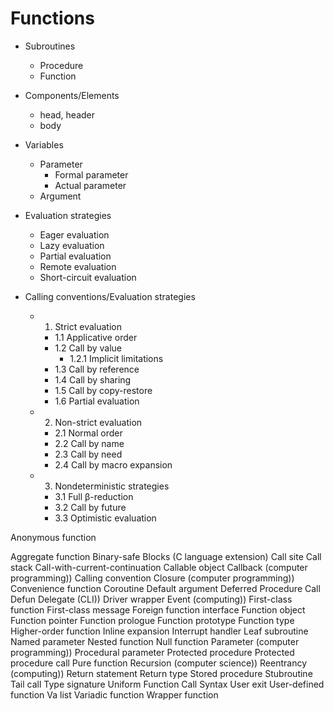 # Functions


- Subroutines
  - Procedure
  - Function

- Components/Elements
  - head, header
  - body

- Variables
  - Parameter
    - Formal parameter
    - Actual parameter
  - Argument


- Evaluation strategies
  - Eager evaluation
  - Lazy evaluation
  - Partial evaluation
  - Remote evaluation
  - Short-circuit evaluation


- Calling conventions/Evaluation strategies
  - 1. Strict evaluation
    - 1.1 Applicative order
    - 1.2 Call by value
      - 1.2.1 Implicit limitations
    - 1.3 Call by reference
    - 1.4 Call by sharing
    - 1.5 Call by copy-restore
    - 1.6 Partial evaluation
  - 2. Non-strict evaluation
    - 2.1 Normal order
    - 2.2 Call by name
    - 2.3 Call by need
    - 2.4 Call by macro expansion
  - 3. Nondeterministic strategies
    - 3.1 Full β-reduction
    - 3.2 Call by future
    - 3.3 Optimistic evaluation

Anonymous function

Aggregate function
Binary-safe
Blocks (C language extension)
Call site
Call stack
Call-with-current-continuation
Callable object
Callback (computer programming))
Calling convention
Closure (computer programming))
Convenience function
Coroutine
Default argument
Deferred Procedure Call
Defun
Delegate (CLI))
Driver wrapper
Event (computing))
First-class function
First-class message
Foreign function interface
Function object
Function pointer
Function prologue
Function prototype
Function type
Higher-order function
Inline expansion
Interrupt handler
Leaf subroutine
Named parameter
Nested function
Null function
Parameter (computer programming))
Procedural parameter
Protected procedure
Protected procedure call
Pure function
Recursion (computer science))
Reentrancy (computing))
Return statement
Return type
Stored procedure
Stubroutine
Tail call
Type signature
Uniform Function Call Syntax
User exit
User-defined function
Va list
Variadic function
Wrapper function
